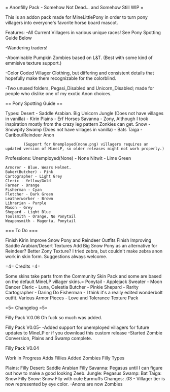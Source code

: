 = Anonfilly Pack - Somehow Not Dead... and Somehow Still WIP =

This is an addon pack made for MineLittlePony in order to turn pony villagers into everyone's favorite horse board mascot.

Features:
-All Current Villagers in various unique races!
    See Pony Spotting Guide Below

-Wandering traders!

-Abominable Pumpkin Zombies based on L&T. (Best with some kind of emmisive texture support.)

-Color Coded Villager Clothing, but differing and consistent details that hopefully make them recognizable for the colorblind.

-Two unused folders, Pegasi_Disabled and Unicorn_Disabled; made for people who dislike one of my exotic Anon choices.



== Pony Spotting Guide ==

Types:
    Desert - Saddle Arabian. Big Unicorn
    Jungle (Does not have villages in vanilla) - Kirin
    Plains - Erf Horses
    Savanna - Zony, Although I took inspiration mostly from the crazy leg pattern Zonkies can get.
    Snow - Snowpity
    Swamp (Does not have villages in vanilla) - Bats
    Taiga - Caribou/Reindeer Anon

            (Support for Unemployed(none.png) villagers requires an updated version of MineLP, so older releases might not work properly.)

Professions:
    Unemployed(None) - None
    Nitwit - Lime Green

    Armorer - Blue. Wears Helmet.
    Baker(Butcher) - Pink
    Cartographer - Light Grey
    Cleric - Yellow/Gold
    Farmer - Orange
    Fisherman - Cyan
    Fletcher - Dark Green
    Leatherworker - Brown
    Librarian - Purple
    Mason - Grey
    Shepard - Light Blue
    Toolsmith - Orange, No Ponytail
    Weaponsmith - Magenta, Ponytail


=== To Do ===

Finish Kirin
Improve Snow Pony and Reindeer Outfits
Finish Improving Saddle Arabian/Desert Textures
Add Big Snow Pony as an alternative for Reindeer?
Better Zony Texture? I tried zebra, but couldn't make zebra anon work in skin form. Suggestions always welcome.

=4= Credits =4=

Some skins take parts from the Community Skin Pack and some are based on the default MineLP villager skins.=
    Ponytail - Applejack
    Sweater - Moon Dancer
    Cleric - Luna, Celestia
    Butcher - Pinkie
    Shepard - Rarity
    Cartographer - Daring Do
    Fisherman - I think it's a really edited wonderbolt outfit.
    Various Armor Pieces - Love and Tolerance Texture Pack

=5= Changelog =5=

Filly Pack V.0.06
Oh fuck so much was added.

Filly Pack V0.05- -Added support for unemployed villagers for future updates to MineLP or if you download this custom release -Started Zombie Conversion, Plains and Swamp complete.

Filly Pack V0.04

Work in Progress
Adds Fillies
Added Zombies
Filly Types

Plains: Filly
Desert: Saddle Arabian Filly
Savanna: Pegasus until I can figure out how to make a good looking Zeeb.
Jungle: Pegasus
Swamp: Bat
Taiga: Snow Filly
Snow: Snow Flly with cute Earmuffs
Changes: .03 - Villager tier is now represented by eye color. -Anons are now Zombies